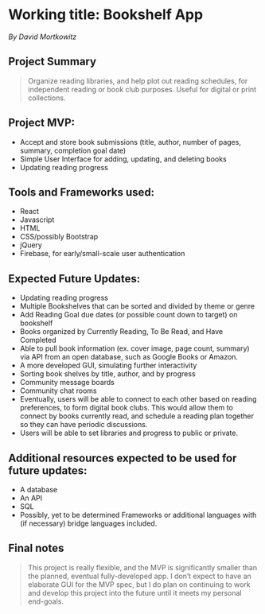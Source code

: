 
# Working title: Bookshelf App
_By David Mortkowitz_

## Project Summary

> Organize reading libraries, and help plot out reading schedules, for independent reading or book club purposes. Useful for digital or print collections.

## Project MVP: 
* Accept and store book submissions (title, author, number of pages, summary, completion goal date) 
* Simple User Interface for adding, updating, and deleting books
* Updating reading progress


## Tools and Frameworks used: 

* React
* Javascript
* HTML
* CSS/possibly Bootstrap
* jQuery
* Firebase, for early/small-scale user authentication 


## Expected Future Updates: 

* Updating reading progress
* Multiple Bookshelves that can be sorted and divided by theme or genre
* Add Reading Goal due dates (or possible count down to target) on bookshelf
* Books organized by Currently Reading, To Be Read, and Have Completed
* Able to pull book information (ex. cover image, page count, summary) via API from an open database, such as Google Books or Amazon. 
* A more developed GUI, simulating further interactivity
* Sorting book shelves by title, author, and by progress
* Community message boards
* Community chat rooms
* Eventually, users will be able to connect to each other based on reading preferences, to form digital book clubs. This would allow them to connect by books currently read, and schedule a reading plan together so they can have periodic discussions. 
* Users will be able to set libraries and progress to public or private. 

## Additional resources expected to be used for future updates: 

* A database
* An API
* SQL
* Possibly, yet to be determined Frameworks or additional languages with (if necessary) bridge languages included. 

## Final notes

> This project is really flexible, and the MVP is significantly smaller than the planned, eventual fully-developed app. I don’t expect to have an elaborate GUI for the MVP spec, but I do plan on continuing to work and develop this project into the future until it meets my personal end-goals. 
